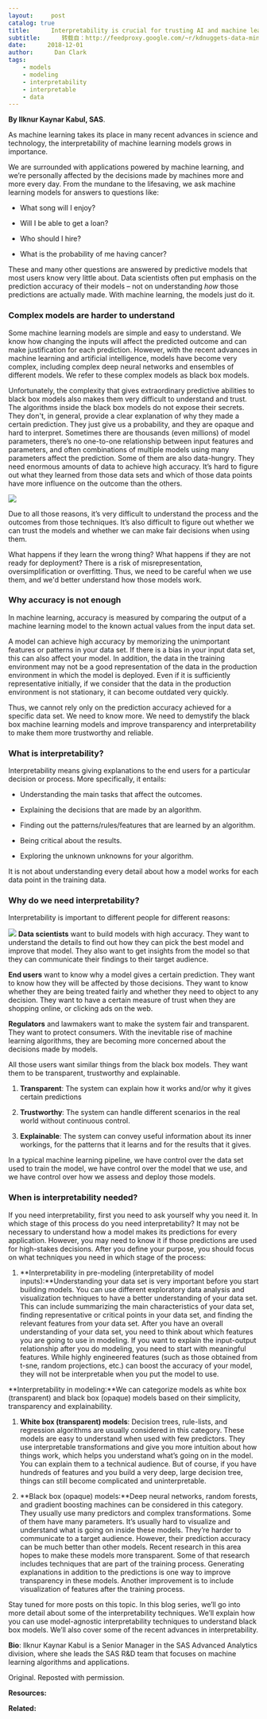 ```yaml
---
layout:     post
catalog: true
title:      Interpretability is crucial for trusting AI and machine learning
subtitle:      转载自：http://feedproxy.google.com/~r/kdnuggets-data-mining-analytics/~3/r7X2qzvED3E/interpretability-trust-ai-machine-learning.html
date:      2018-12-01
author:      Dan Clark
tags:
    - models
    - modeling
    - interpretability
    - interpretable
    - data
---
```


**By Ilknur Kaynar Kabul, SAS**.

As machine learning takes its place in many recent advances in science and technology, the interpretability of machine learning models grows in importance.

We are surrounded with applications powered by machine learning, and we’re personally affected by the decisions made by machines more and more every day. From the mundane to the lifesaving, we ask machine learning models for answers to questions like:

- What song will I enjoy?

- Will I be able to get a loan?

- Who should I hire?

- What is the probability of me having cancer?


These and many other questions are answered by predictive models that most users know very little about. Data scientists often put emphasis on the prediction accuracy of their models – not on understanding *how* those predictions are actually made. With machine learning, the models just do it.

### **Complex models are harder to understand**

Some machine learning models are simple and easy to understand. We know how changing the inputs will affect the predicted outcome and can make justification for each prediction. However, with the recent advances in machine learning and artificial intelligence, models have become very complex, including complex deep neural networks and ensembles of different models. We refer to these complex models as black box models.

Unfortunately, the complexity that gives extraordinary predictive abilities to black box models also makes them very difficult to understand and trust. The algorithms inside the black box models do not expose their secrets. They don't, in general, provide a clear explanation of why they made a certain prediction. They just give us a probability, and they are opaque and hard to interpret. Sometimes there are thousands (even millions) of model parameters, there’s no one-to-one relationship between input features and parameters, and often combinations of multiple models using many parameters affect the prediction. Some of them are also data-hungry. They need enormous amounts of data to achieve high accuracy. It’s hard to figure out what they learned from those data sets and which of those data points have more influence on the outcome than the others.

![](https://blogs.sas.com/content/subconsciousmusings/files/2017/12/interpretabilityrobots.png)


Due to all those reasons, it’s very difficult to understand the process and the outcomes from those techniques. It’s also difficult to figure out whether we can trust the models and whether we can make fair decisions when using them.

What happens if they learn the wrong thing? What happens if they are not ready for deployment? There is a risk of misrepresentation, oversimplification or overfitting. Thus, we need to be careful when we use them, and we'd better understand how those models work.

### **Why accuracy is not enough**

In machine learning, accuracy is measured by comparing the output of a machine learning model to the known actual values from the input data set.

A model can achieve high accuracy by memorizing the unimportant features or patterns in your data set. If there is a bias in your input data set, this can also affect your model. In addition, the data in the training environment may not be a good representation of the data in the production environment in which the model is deployed. Even if it is sufficiently representative initially, if we consider that the data in the production environment is not stationary, it can become outdated very quickly.

Thus, we cannot rely only on the prediction accuracy achieved for a specific data set. We need to know more. We need to demystify the black box machine learning models and improve transparency and interpretability to make them more trustworthy and reliable.

### **What is interpretability?**

Interpretability means giving explanations to the end users for a particular decision or process. More specifically, it entails:

- Understanding the main tasks that affect the outcomes.

- Explaining the decisions that are made by an algorithm.

- Finding out the patterns/rules/features that are learned by an algorithm.

- Being critical about the results.

- Exploring the unknown unknowns for your algorithm.


It is not about understanding every detail about how a model works for each data point in the training data.

### **Why do we need interpretability?**

Interpretability is important to different people for different reasons:

![](https://blogs.sas.com/content/subconsciousmusings/files/2017/12/highaccuracyrobot-214x140.png)
**Data scientists** want to build models with high accuracy. They want to understand the details to find out how they can pick the best model and improve that model. They also want to get insights from the model so that they can communicate their findings to their target audience.

**End users** want to know why a model gives a certain prediction. They want to know how they will be affected by those decisions. They want to know whether they are being treated fairly and whether they need to object to any decision. They want to have a certain measure of trust when they are shopping online, or clicking ads on the web.

**Regulators** and lawmakers want to make the system fair and transparent. They want to protect consumers. With the inevitable rise of machine learning algorithms, they are becoming more concerned about the decisions made by models.

All those users want similar things from the black box models. They want them to be transparent, trustworthy and explainable.

1. **Transparent**: The system can explain how it works and/or why it gives certain predictions

1. **Trustworthy**: The system can handle different scenarios in the real world without continuous control.

1. **Explainable**: The system can convey useful information about its inner workings, for the patterns that it learns and for the results that it gives.


In a typical machine learning pipeline, we have control over the data set used to train the model, we have control over the model that we use, and we have control over how we assess and deploy those models.

### **When is interpretability needed?**

If you need interpretability, first you need to ask yourself why you need it. In which stage of this process do you need interpretability? It may not be necessary to understand how a model makes its predictions for every application. However, you may need to know it if those predictions are used for high-stakes decisions. After you define your purpose, you should focus on what techniques you need in which stage of the process:

1. **Interpretability in pre-modeling (interpretability of model inputs):**Understanding your data set is very important before you start building models. You can use different exploratory data analysis and visualization techniques to have a better understanding of your data set. This can include summarizing the main characteristics of your data set, finding representative or critical points in your data set, and finding the relevant features from your data set. After you have an overall understanding of your data set, you need to think about which features you are going to use in modeling. If you want to explain the input-output relationship after you do modeling, you need to start with meaningful features. While highly engineered features (such as those obtained from t-sne, random projections, etc.) can boost the accuracy of your model, they will not be interpretable when you put the model to use.

**Interpretability in modeling:**We can categorize models as white box (transparent) and black box (opaque) models based on their simplicity, transparency and explainability.

1. **White box (transparent) models**: Decision trees, rule-lists, and regression algorithms are usually considered in this category. These models are easy to understand when used with few predictors. They use interpretable transformations and give you more intuition about how things work, which helps you understand what’s going on in the model. You can explain them to a technical audience. But of course, if you have hundreds of features and you build a very deep, large decision tree, things can still become complicated and uninterpretable.

1. **Black box (opaque) models:**Deep neural networks, random forests, and gradient boosting machines can be considered in this category. They usually use many predictors and complex transformations. Some of them have many parameters. It’s usually hard to visualize and understand what is going on inside these models. They’re harder to communicate to a target audience. However, their prediction accuracy can be much better than other models. Recent research in this area hopes to make these models more transparent. Some of that research includes techniques that are part of the training process. Generating explanations in addition to the predictions is one way to improve transparency in these models. Another improvement is to include visualization of features after the training process.


Stay tuned for more posts on this topic. In this blog series, we’ll go into more detail about some of the interpretability techniques. We’ll explain how you can use model-agnostic interpretability techniques to understand black box models. We’ll also cover some of the recent advances in interpretability.

**Bio**: Ilknur Kaynar Kabul is a Senior Manager in the SAS Advanced Analytics division, where she leads the SAS R&D team that focuses on machine learning algorithms and applications.

Original. Reposted with permission.

**Resources:**

**Related:**



 

